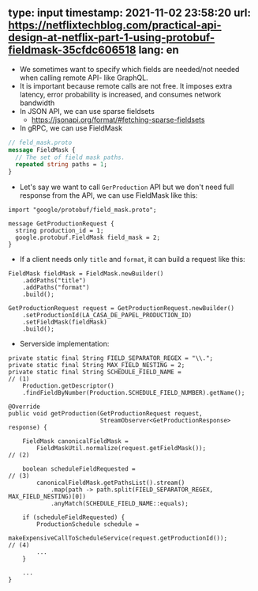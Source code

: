 type: input
timestamp: 2021-11-02 23:58:20
url: https://netflixtechblog.com/practical-api-design-at-netflix-part-1-using-protobuf-fieldmask-35cfdc606518
lang: en
---


* We sometimes want to specify which fields are needed/not needed when calling remote API- like GraphQL.
* It is important because remote calls are not free. It imposes extra latency, error probability is increased, and consumes network bandwidth
* In JSON API, we can use sparse fieldsets
    * https://jsonapi.org/format/#fetching-sparse-fieldsets
* In gRPC, we can use FieldMask

```proto
// feld_mask.proto
message FieldMask {
  // The set of field mask paths.
  repeated string paths = 1;
}
```

* Let's say we want to call `GerProduction` API but we don't need full response from the API, we can use FieldMask like this:

```
import "google/protobuf/field_mask.proto";

message GetProductionRequest {
  string production_id = 1;
  google.protobuf.FieldMask field_mask = 2;
}
```

* If a client needs only `title` and `format`, it can build a request like this:

```
FieldMask fieldMask = FieldMask.newBuilder()
    .addPaths("title")
    .addPaths("format")
    .build();

GetProductionRequest request = GetProductionRequest.newBuilder()
    .setProductionId(LA_CASA_DE_PAPEL_PRODUCTION_ID)
    .setFieldMask(fieldMask)
    .build();
```

* Serverside implementation:

```
private static final String FIELD_SEPARATOR_REGEX = "\\.";
private static final String MAX_FIELD_NESTING = 2;
private static final String SCHEDULE_FIELD_NAME =                                // (1)
    Production.getDescriptor()
    .findFieldByNumber(Production.SCHEDULE_FIELD_NUMBER).getName();

@Override
public void getProduction(GetProductionRequest request, 
                          StreamObserver<GetProductionResponse> response) {

    FieldMask canonicalFieldMask =                                               
        FieldMaskUtil.normalize(request.getFieldMask());                         // (2) 

    boolean scheduleFieldRequested =                                             // (3)
        canonicalFieldMask.getPathsList().stream()
            .map(path -> path.split(FIELD_SEPARATOR_REGEX, MAX_FIELD_NESTING)[0])
            .anyMatch(SCHEDULE_FIELD_NAME::equals);

    if (scheduleFieldRequested) {
        ProductionSchedule schedule = 
            makeExpensiveCallToScheduleService(request.getProductionId());       // (4)
        ...
    }

    ...
}
```

